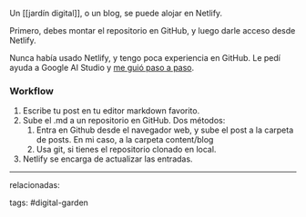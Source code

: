 Un [[jardín digital]], o un blog, se puede alojar en Netlify.

Primero, debes montar el repositorio en GitHub, y luego darle acceso desde Netlify. 

Nunca había usado Netlify, y tengo poca experiencia en GitHub. Le pedí ayuda a Google AI Studio y [me guió paso a paso](https://base-uno.netlify.app/blog/publish-your-blog-with-netlify/).

### Workflow

1. Escribe tu post en tu editor markdown favorito.
2. Sube el .md a un repositorio en GitHub. Dos métodos:
	1. Entra en Github desde el navegador web, y sube el post a la carpeta de posts. En mi caso, a la carpeta content/blog
	2. Usa git, si tienes el repositorio clonado en local.
3. Netlify se encarga de actualizar las entradas.


---
relacionadas:


tags: #digital-garden 
